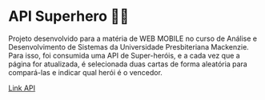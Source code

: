 # API Superhero 🦸‍♂️ 

Projeto desenvolvido para a matéria de WEB MOBILE no curso de Análise e Desenvolvimento de Sistemas da Universidade Presbiteriana Mackenzie. Para isso, foi consumida uma API de Super-heróis, e a cada vez que a página for atualizada, é selecionada duas cartas de forma aleatória para compará-las e indicar qual herói é o vencedor.

[Link API](https://superheroapi.com/)
